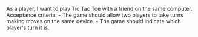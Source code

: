 As a player, I want to play Tic Tac Toe with a friend on the same computer.
    Acceptance criteria:
    - The game should allow two players to take turns making moves on the same device.
    - The game should indicate which player's turn it is.
